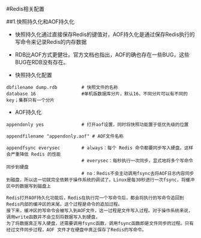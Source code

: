 #Redis相关配置

##1.快照持久化和AOF持久化
- 快照持久化通过直接保存Redis的键值对，AOF持久化是通过保存Redis执行的写命令来记录Redis的内存数据
- RDB比AOF方式更健壮。官方文档也指出，AOF的确也存在一些BUG，这些BUG在RDB没有存在。

- 快照持久化配置
```
dbfilename dump.rdb         # 快照文件的名称
database 16                 #单机版数据库分片，默认16，不同分片可以有不同的key；集群只有一个分片
```

- AOF持久化
```
appendonly yes              # 打开aof设置，同时将快照功能置于低优先级的位置

appendfilename "appendonly.aof" # AOF文件名称
                            
appendfsync everysec        # always：每个 Redis 命令都要同步写入硬盘。这样会严重降低 Redis 的性能
                            # everysec：每秒执行一次同步，显式地将多个写命令同步到硬盘
                            # no：Redis不会主动调用fsync去将AOF日志内容同步到磁盘，所以这一切就完全依赖于操作系统的调试了。Linux是每30秒进行一次fsync，将缓冲区中的数据写到磁盘上
```

```
Redis打开AOF持久化功能后，Redis在执行完一个写命令后，都会将执行的写命令追回到Redis内部的缓冲区的末尾。这个过程是命令的追加过程。 
接下来，缓冲区的写命令会被写入到AOF文件，这一过程是文件写入过程。对于操作系统来说，调用write函数并不会立刻将数据写入到硬盘，
为了将数据真正写入硬盘，还需要调用fsync函数，调用fsync函数即是文件同步的过程。只有经过文件同步过程，AOF 文件才在硬盘中真正保存了Redis的写命令。
```
